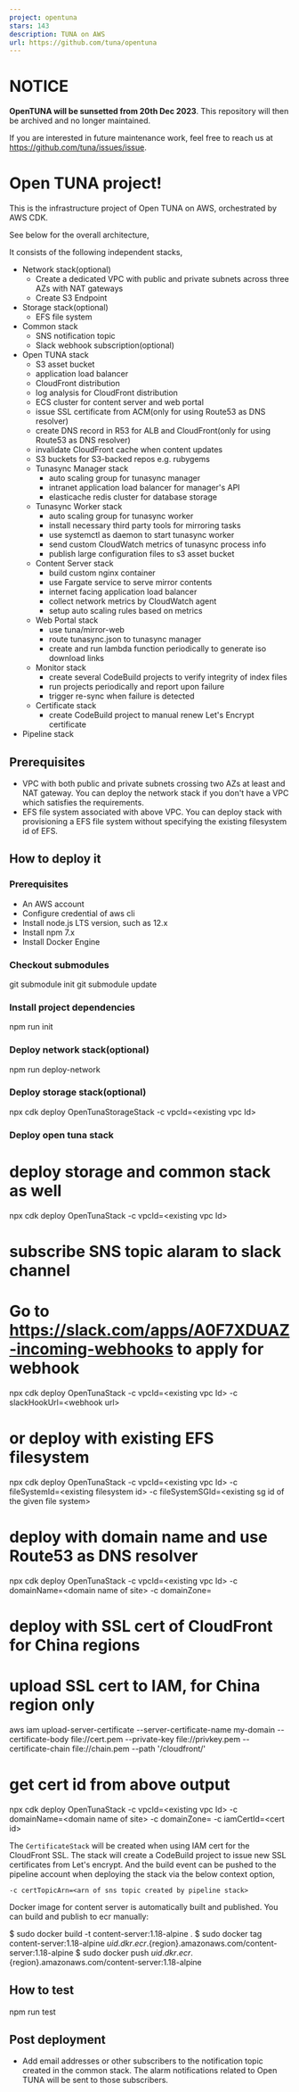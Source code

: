 ```yaml
---
project: opentuna
stars: 143
description: TUNA on AWS
url: https://github.com/tuna/opentuna
---
```


NOTICE
======

**OpenTUNA will be sunsetted from 20th Dec 2023**. This repository will then be archived and no longer maintained.

If you are interested in future maintenance work, feel free to reach us at https://github.com/tuna/issues/issue.

Open TUNA project!
==================

This is the infrastructure project of Open TUNA on AWS, orchestrated by AWS CDK.

See below for the overall architecture,

It consists of the following independent stacks,

-   Network stack(optional)
    -   Create a dedicated VPC with public and private subnets across three AZs with NAT gateways
    -   Create S3 Endpoint
-   Storage stack(optional)
    -   EFS file system
-   Common stack
    -   SNS notification topic
    -   Slack webhook subscription(optional)
-   Open TUNA stack
    -   S3 asset bucket
    -   application load balancer
    -   CloudFront distribution
    -   log analysis for CloudFront distribution
    -   ECS cluster for content server and web portal
    -   issue SSL certificate from ACM(only for using Route53 as DNS resolver)
    -   create DNS record in R53 for ALB and CloudFront(only for using Route53 as DNS resolver)
    -   invalidate CloudFront cache when content updates
    -   S3 buckets for S3-backed repos e.g. rubygems
    -   Tunasync Manager stack
        -   auto scaling group for tunasync manager
        -   intranet application load balancer for manager's API
        -   elasticache redis cluster for database storage
    -   Tunasync Worker stack
        -   auto scaling group for tunasync worker
        -   install necessary third party tools for mirroring tasks
        -   use systemctl as daemon to start tunasync worker
        -   send custom CloudWatch metrics of tunasync process info
        -   publish large configuration files to s3 asset bucket
    -   Content Server stack
        -   build custom nginx container
        -   use Fargate service to serve mirror contents
        -   internet facing application load balancer
        -   collect network metrics by CloudWatch agent
        -   setup auto scaling rules based on metrics
    -   Web Portal stack
        -   use tuna/mirror-web
        -   route tunasync.json to tunasync manager
        -   create and run lambda function periodically to generate iso download links
    -   Monitor stack
        -   create several CodeBuild projects to verify integrity of index files
        -   run projects periodically and report upon failure
        -   trigger re-sync when failure is detected
    -   Certificate stack
        -   create CodeBuild project to manual renew Let's Encrypt certificate
-   Pipeline stack

Prerequisites
-------------

-   VPC with both public and private subnets crossing two AZs at least and NAT gateway. You can deploy the network stack if you don't have a VPC which satisfies the requirements.
-   EFS file system associated with above VPC. You can deploy stack with provisioning a EFS file system without specifying the existing filesystem id of EFS.

How to deploy it
----------------

### Prerequisites

-   An AWS account
-   Configure credential of aws cli
-   Install node.js LTS version, such as 12.x
-   Install npm 7.x
-   Install Docker Engine

### Checkout submodules

git submodule init
git submodule update

### Install project dependencies

npm run init

### Deploy network stack(optional)

npm run deploy-network

### Deploy storage stack(optional)

npx cdk deploy OpenTunaStorageStack -c vpcId=<existing vpc Id\>

### Deploy open tuna stack

# deploy storage and common stack as well
npx cdk deploy OpenTunaStack -c vpcId=<existing vpc Id\>

# subscribe SNS topic alaram to slack channel
# Go to https://slack.com/apps/A0F7XDUAZ-incoming-webhooks to apply for webhook
npx cdk deploy OpenTunaStack -c vpcId=<existing vpc Id\> -c slackHookUrl=<webhook url\>

# or deploy with existing EFS filesystem
npx cdk deploy OpenTunaStack -c vpcId=<existing vpc Id\> -c fileSystemId=<existing filesystem id\> -c fileSystemSGId=<existing sg id of the given file system\>

# deploy with domain name and use Route53 as DNS resolver
npx cdk deploy OpenTunaStack -c vpcId=<existing vpc Id\> -c domainName=<domain name of site\> -c domainZone=<public hosted zone of your domain in Route53>

# deploy with SSL cert of CloudFront for China regions
# upload SSL cert to IAM, for China region only
aws iam upload-server-certificate --server-certificate-name my-domain --certificate-body file://cert.pem --private-key file://privkey.pem --certificate-chain file://chain.pem --path '/cloudfront/'
# get cert id from above output
npx cdk deploy OpenTunaStack -c vpcId=<existing vpc Id\> -c domainName=<domain name of site\> -c domainZone=<public hosted zone of your domain in Route53> -c iamCertId=<cert id\>

The `CertificateStack` will be created when using IAM cert for the CloudFront SSL. The stack will create a CodeBuild project to issue new SSL certificates from Let's encrypt. And the build event can be pushed to the pipeline account when deploying the stack via the below context option,

```
-c certTopicArn=<arn of sns topic created by pipeline stack>
```

Docker image for content server is automatically built and published. You can build and publish to ecr manually:

$ sudo docker build -t content-server:1.18-alpine .
$ sudo docker tag content-server:1.18-alpine ${uid}.dkr.ecr.${region}.amazonaws.com/content-server:1.18-alpine
$ sudo docker push ${uid}.dkr.ecr.${region}.amazonaws.com/content-server:1.18-alpine

How to test
-----------

npm run test

Post deployment
---------------

-   Add email addresses or other subscribers to the notification topic created in the common stack. The alarm notifications related to Open TUNA will be sent to those subscribers.
